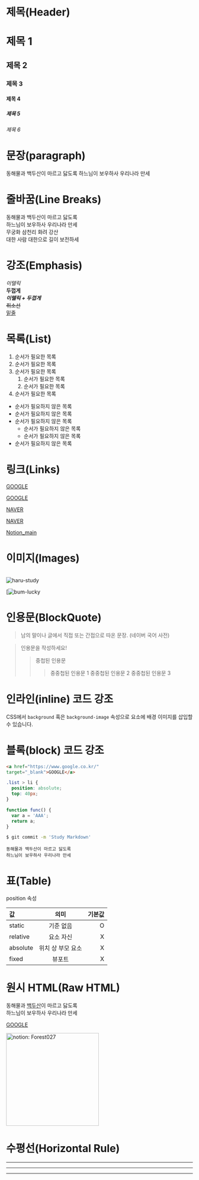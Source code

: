 # 제목(Header)

# 제목 1
## 제목 2
### 제목 3
#### 제목 4
##### 제목 5
###### 제목 6

# 문장(paragraph)

동해물과 백두산이 마르고 닳도록
하느님이 보우하사 우리나라 만세

# 줄바꿈(Line Breaks)

동해물과 백두산이 마르고 닳도록  
하느님이 보우하사 우리나라 만세  
무궁화 삼천리 화려 강산<br/>
대한 사람 대한으로 길이 보전하세

# 강조(Emphasis)

_이텔릭_  
**두껍게**  
**_이텔릭 + 두껍게_**  
~~취소선~~  
<u>밑줄</u>

# 목록(List)

1. 순서가 필요한 목록
1. 순서가 필요한 목록
1. 순서가 필요한 목록
    1. 순서가 필요한 목록
    1. 순서가 필요한 목록
1. 순서가 필요한 목록

- 순서가 필요하지 않은 목록
- 순서가 필요하지 않은 목록
- 순서가 필요하지 않은 목록
    - 순서가 필요하지 않은 목록
    - 순서가 필요하지 않은 목록
- 순서가 필요하지 않은 목록

# 링크(Links)

<a href="https://google.com">GOOGLE</a>

[GOOGLE](https://google.com)

<a href="https://naver.com" 
title:="NAVER로 이동!">NAVER</a>

[NAVER](https://naver.com "NAVER로 이동!")

[Notion_main](<https://www.notion.so/forest027/UIUX-1739e4fb770180299b31fd99c708d77e?pvs=4>)

# 이미지(Images)

![]()

![haru-study](https://forest027.notion.site/image/https%3A%2F%2Fprod-files-secure.s3.us-west-2.amazonaws.com%2F401451f4-9679-4aa7-86d7-53709854774e%2Fffd4ddcd-ddfb-438c-b7f6-27a223869204%2F%25ED%2595%2598%25EB%25A3%25A8%25EB%25B2%259425_sizeUp.png?table=block&id=1739e4fb-7701-8029-9b31-fd99c708d77e&spaceId=401451f4-9679-4aa7-86d7-53709854774e&width=250&userId=&cache=v2)

[![bum-lucky](https://img.notionusercontent.com/s3/prod-files-secure%2F401451f4-9679-4aa7-86d7-53709854774e%2F58169365-6657-439a-940b-dd13b2655c14%2F%ED%95%98%EB%A3%A8%EB%B2%9413.png/size/w=250?exp=1747103486&sig=wI2wnqBSS0KUDfvZITTQLScN_nTKkAkuyQs6TRzw6CI&id=17a9e4fb-7701-8021-973f-d803b78c8eee&table=block)

# 인용문(BlockQuote)

> 남의 말이나 글에서 직접 또는 간접으로 따온 문장.
> (네이버 국어 사전)

> 인용문을 작성하세요!
>> 중첩된 인용문
>>> 중중첩된 인용문 1
>>> 중중첩된 인용문 2
>>> 중중첩된 인용문 3

# 인라인(inline) 코드 강조

CSS에서 `background` 혹은
`background-image` 속성으로 요소에
배경 이미지를 삽입할 수 있습니다.

# 블록(block) 코드 강조

```html
<a href="https://www.google.co.kr/"
target="_blank">GOOGLE</a>
```

```css
.list > li {
  position: absolute;
  top: 40px;
}
```

```javascript
function func() {
  var a = 'AAA';
  return a;
}
```

```bash
$ git commit -m 'Study Markdown'
```

```plaintext
동해물과 백두산이 마르고 닳도록  
하느님이 보우하사 우리나라 만세
```

# 표(Table)

position 속성

값 | 의미 | 기본값
:--|:--:|--:
static | 기준 없음 | O
relative | 요소 자신 | X
absolute | 위치 상 부모 요소 | X
fixed | 뷰포트 | X

# 원시 HTML(Raw HTML)

동해물과 <span style="text-decoration: underline;">백두산</span>이 마르고 닳도록<br/>
하느님이 보우하사 우리나라 만세

<a href="https://google.com"
title="GOOGLE로 이동!"
target="_blank">GOOGLE</a>

<img width="250" src="https://www.notion.so/image/attachment%3A467dd3b9-77c7-4943-86a6-a37e9d3003b7%3A%ED%95%98%EB%A3%A8%EB%B2%9418.png?table=block&id=1ce9e4fb-7701-8091-8fb1-ed92603778fb&spaceId=401451f4-9679-4aa7-86d7-53709854774e&width=250&userId=173d872b-594c-81dd-a2b2-0002c5e57471&cache=v2"
alt="notion: Forest027" />

# 수평선(Horizontal Rule)

---

***

___
